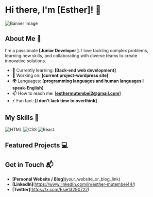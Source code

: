 # Hi there, I'm [Esther]! 👋

![Banner Image]([https://github.com/account])

## About Me 🚀

I'm a passionate **[Junior Developer ]**. I love tackling complex problems, learning new skills, and collaborating with diverse teams to create innovative solutions.

- 🌱 Currently learning: **[Back-end web development]**
- 🔭 Working on: **[current project-wordpress site]**
- 🌍 Languages: **[programming languages and human languages I speak-English]**
- 📫 How to reach me: **[esthermutembei2@gmail.com]**
- ⚡ Fun fact: **[I don't lack time to overthink]**

## My Skills 🧠

![HTML](https://img.shields.io/badge/-HTML-E34F26?style=flat-square&logo=html5&logoColor=white)
![CSS](https://img.shields.io/badge/-CSS-1572B6?style=flat-square&logo=css3&logoColor=white)
![React](https://img.shields.io/badge/-React-61DAFB?style=flat-square&logo=react&logoColor=black)

## Featured Projects 💻



## Get in Touch 📬

- **[Personal Website / Blog]**(your_website_or_blog_link)
- **[LinkedIn]**(https://www.linkedin.com/in/esther-mutembei44/)
- **[Twitter]**(https://x.com/Esie13290722)



